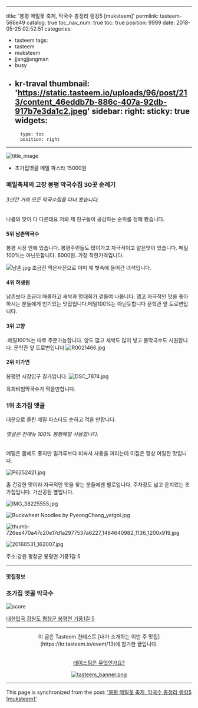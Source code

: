 
---
title: '봉평 메밀꽃 축제, 막국수 총정리 랭킹5 [muksteem]'
permlink: tasteem-566e49
catalog: true
toc_nav_num: true
toc: true
position: 9999
date: 2018-05-25 02:52:51
categories:
- tasteem
tags:
- tasteem
- muksteem
- jjangjjangman
- busy
- kr-traval
thumbnail: 'https://static.tasteem.io/uploads/96/post/213/content_46eddb7b-886c-407a-92db-917b7e3da1c2.jpeg'
sidebar:
    right:
        sticky: true
widgets:
    -
        type: toc
        position: right
---


![title_image](https://static.tasteem.io/uploads/96/post/213/content_46eddb7b-886c-407a-92db-917b7e3da1c2.jpeg)
<br/>
* 초가집옛골 메밀 파스타 15000원
### 메밀축체의 고장 봉평 막국수집 30곳 순례기

######  3년간 거의 모든 막국수집을 다녀 봤습니다.
나름의 맛이 다 다른데요 
저와 제 친구들이 공감하는 순위를 정해 봤습니다.

#### 5위 남촌막국수
봉평 시장 안에 있습니다. 봉평주민들도 많이가고 자극적이고 얕은맛이 있습니다. 메밀100%는 아닌듯합니다.
6000원. 가장 착한가격입니다.

![남촌.jpg](https://static.tasteem.io/uploads/image/image/1048/content_76f1893b-1ef9-4f63-8976-6b8f1cf8969f.jpeg)
조금전 찍은사진으로 이미 제 뱃속에 들어간 녀석입니다.
#### 4위 허생원
남촌보다 조금더 매콤하고 새싹과 명태회가 곁들여 나옵니다. 맵고 자극적인 맛을 좋아하시는 분들에게 인기있는 맛집입니다.메밀100%는 아닌듯합니다 문학관 앞 도로변입니다. 

#### 3위 고향
.메밀100%는 따로 주문가능합니다. 양도 많고 새싹도 많이 넣고 물막국수도 시원합니다. 문학관 앞 도로변입니다
![R0021466.jpg](https://static.tasteem.io/uploads/image/image/995/content_8915c58c-89c7-4317-a4b5-f5609900b85f.jpeg)
#### 2위 미가연
봉평면 시장입구 길가입니다.
![DSC_7874.jpg](https://static.tasteem.io/uploads/image/image/996/content_8915c58c-89c7-4317-a4b5-f5609900b85f.jpeg)


육회비빔막국수가 먹을만합니다.

### 1위 초가집 옛골
대문으로 올린 메밀 파스타도 순하고 먹을 만합니다.
###### 옛골은 전메뉴 100% 봉평메밀 사용합니다. 
메밀은 몸에도 좋지만 밀가루보다 비싸서 사용을 꺼리는데 이집은 항상 여일한 맛입니다. 


![P6252421.jpg](https://static.tasteem.io/uploads/image/image/999/content_8915c58c-89c7-4317-a4b5-f5609900b85f.jpeg)

좀 건강한 맛이라 자극적인 맛을 찾는 분들에겐 별로입니다. 
주차장도 넓고 
운치있는 초가집입니다. 
가산공원 옆입니다.


![IMG_38225555.jpg](https://static.tasteem.io/uploads/image/image/1000/content_8915c58c-89c7-4317-a4b5-f5609900b85f.jpeg)


![Buckwheat Noodles by PyeongChang_yetgol.jpg](https://static.tasteem.io/uploads/image/image/997/content_8915c58c-89c7-4317-a4b5-f5609900b85f.jpeg)

![thumb-726ee470a47c20e17d1a2977537a6227_1484640982_1136_1200x919.jpg](https://static.tasteem.io/uploads/image/image/1006/content_8915c58c-89c7-4317-a4b5-f5609900b85f.jpeg)

![20160531_162007.jpg](https://static.tasteem.io/uploads/image/image/1005/content_8915c58c-89c7-4317-a4b5-f5609900b85f.jpeg)

주소:강원 평창군 봉평면 기풍1길 5






---------------------
#### 맛집정보
### 초가집 옛골 막국수
![score](https://static.tasteem.io/images/steem/2Crowns.png)

[대한민국 강원도 평창군 봉평면 기풍1길 5](https://kr.tasteem.io/post/213#map)

-----------------------------------------
<center>이 글은 Tasteem 컨테스트
 [내가 소개하는  이번 주 맛집](https://kr.tasteem.io/event/13)에 참가한 글입니다.

<br/>[테이스팀은 무엇인가요?](https://kr.tasteem.io/about)

[![tasteem_banner.png](https://static.tasteem.io/images/tasteem_banner.png)](https://kr.tasteem.io)</center>

- - -

This page is synchronized from the post: ['봉평 메밀꽃 축제, 막국수 총정리 랭킹5 [muksteem]'](https://steemit.com/@raah/tasteem-566e49)
